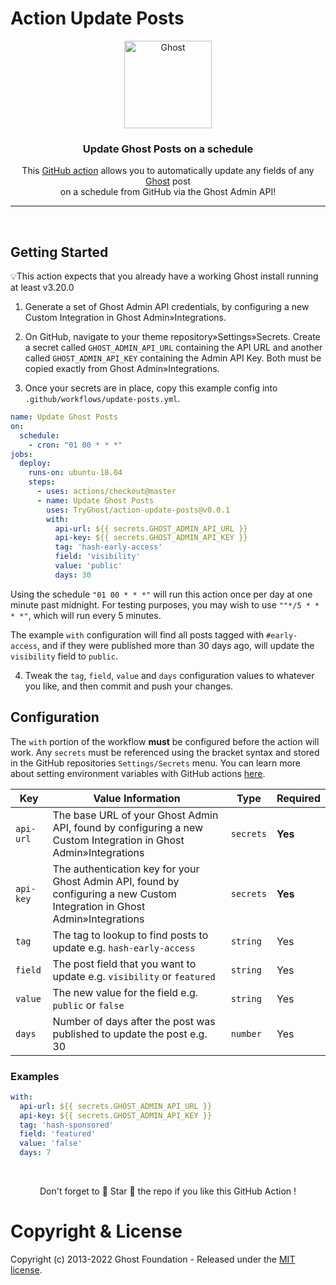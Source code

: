 # Action Update Posts

<p align="center">
  <a href="https://ghost.org">
    <img src="https://user-images.githubusercontent.com/120485/43974508-b64b2fe8-9cd2-11e8-8e58-707254b8817c.png" width="140px" alt="Ghost" />
  </a>
</p>
<h3 align="center">Update Ghost Posts on a schedule</h3>

<p align="center">
    This <a href="https://github.com/features/actions">GitHub action</a> allows you to automatically update any fields of any <a href="https://ghost.org">Ghost</a> post <br>
    on a schedule from GitHub via the Ghost Admin API!
</p>

---

&nbsp;


## Getting Started

💡This action expects that you already have a working Ghost install running at least v3.20.0

1. Generate a set of Ghost Admin API credentials, by configuring a new Custom Integration in Ghost Admin&raquo;Integrations.

2. On GitHub, navigate to your theme repository&raquo;Settings&raquo;Secrets. Create a secret called `GHOST_ADMIN_API_URL` containing the API URL and another called `GHOST_ADMIN_API_KEY` containing the Admin API Key. Both must be copied exactly from Ghost Admin&raquo;Integrations.

3. Once your secrets are in place, copy this example config into `.github/workflows/update-posts.yml`.

```yml
name: Update Ghost Posts
on:
  schedule:
    - cron: "01 00 * * *"
jobs:
  deploy:
    runs-on: ubuntu-18.04
    steps:
      - uses: actions/checkout@master
      - name: Update Ghost Posts
        uses: TryGhost/action-update-posts@v0.0.1
        with:
          api-url: ${{ secrets.GHOST_ADMIN_API_URL }}
          api-key: ${{ secrets.GHOST_ADMIN_API_KEY }}
          tag: 'hash-early-access'
          field: 'visibility'
          value: 'public'
          days: 30
```

Using the schedule `"01 00 * * *"` will run this action once per day at one minute past midnight. For testing purposes, you may wish to use `""*/5 * * * *"`, which will run every 5 minutes.

The example `with` configuration will find all posts tagged with `#early-access`, and if they were published more than 30 days ago, will update the `visibility` field to `public`.


4. Tweak the `tag`, `field`, `value` and `days` configuration values to whatever you like, and then commit and push your changes.


## Configuration

The `with` portion of the workflow **must** be configured before the action will work. Any `secrets` must be referenced using the bracket syntax and stored in the GitHub repositories `Settings/Secrets` menu. You can learn more about setting environment variables with GitHub actions [here](https://help.github.com/en/articles/workflow-syntax-for-github-actions#jobsjob_idstepsenv).

| Key  | Value Information | Type | Required |
| ------------- | ------------- | ------------- | ------------- |
| `api-url`  | The base URL of your Ghost Admin API, found by configuring a new Custom Integration in Ghost Admin&raquo;Integrations | `secrets` | **Yes** |
| `api-key`  | The authentication key for your Ghost Admin API, found by configuring a new Custom Integration in Ghost Admin&raquo;Integrations | `secrets` | **Yes** |
| `tag` | The tag to lookup to find posts to update e.g. `hash-early-access` | `string` | Yes |
| `field` | The post field that you want to update e.g. `visibility` or `featured` | `string` | Yes |
| `value` | The new value for the field e.g. `public` or `false` | `string` | Yes |
| `days` | Number of days after the post was published to update the post e.g. 30 | `number` | Yes |

### Examples



```yml
with:
  api-url: ${{ secrets.GHOST_ADMIN_API_URL }}
  api-key: ${{ secrets.GHOST_ADMIN_API_KEY }}
  tag: 'hash-sponsored'
  field: 'featured'
  value: 'false'
  days: 7
```

&nbsp;

<p align="center">Don't forget to 🌟 Star 🌟 the repo if you like this GitHub Action !</p>

# Copyright & License

Copyright (c) 2013-2022 Ghost Foundation - Released under the [MIT license](LICENSE).

